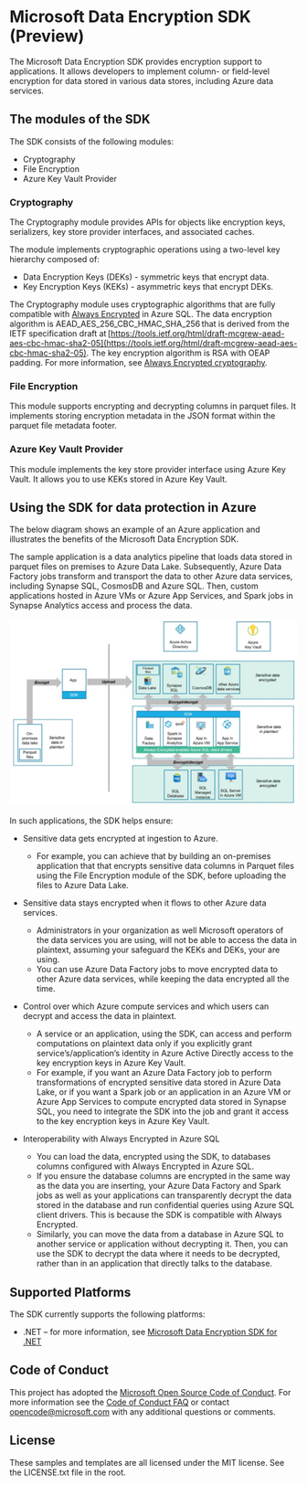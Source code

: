 # Microsoft Data Encryption SDK (Preview)

The Microsoft Data Encryption SDK provides encryption support to applications. It allows developers to implement column- or field-level encryption for data stored in various data stores, including Azure data services.

## The modules of the SDK

The SDK consists of the following modules:

* Cryptography
* File Encryption
* Azure Key Vault Provider

### Cryptography

The Cryptography module provides APIs for objects like encryption keys, serializers, key store provider interfaces, and associated caches.

The module implements cryptographic operations using a two-level key hierarchy composed of:

* Data Encryption Keys (DEKs) - symmetric keys that encrypt data.
* Key Encryption Keys (KEKs) - asymmetric keys that encrypt DEKs.

The Cryptography module uses cryptographic algorithms that are fully compatible with [Always Encrypted](https://docs.microsoft.com/sql/relational-databases/security/encryption/always-encrypted-database-engine) in Azure SQL. The data encryption algorithm is AEAD_AES_256_CBC_HMAC_SHA_256 that is derived from the IETF specification draft at [https://tools.ietf.org/html/draft-mcgrew-aead-aes-cbc-hmac-sha2-05](https://tools.ietf.org/html/draft-mcgrew-aead-aes-cbc-hmac-sha2-05). The key encryption algorithm is RSA with OEAP padding. For more information, see [Always Encrypted cryptography](https://docs.microsoft.com/sql/relational-databases/security/encryption/always-encrypted-cryptography?view=sql-server-ver15).

### File Encryption

This module supports encrypting and decrypting columns in parquet files. It implements storing encryption metadata in the JSON format within the parquet file metadata footer.

### Azure Key Vault Provider

This module implements the key store provider interface using Azure Key Vault. It allows you to use KEKs stored in Azure Key Vault.

## Using the SDK for data protection in Azure

The below diagram shows an example of an Azure application and illustrates the benefits of the Microsoft Data Encryption SDK.

The sample application is a data analytics pipeline that loads data stored in parquet files on premises to Azure Data Lake. Subsequently, Azure Data Factory jobs transform and transport the data to other Azure data services, including Synapse SQL, CosmosDB and Azure SQL. Then, custom applications hosted in Azure VMs or Azure App Services, and Spark jobs in Synapse Analytics access and process the data.

![Microsoft Encryption SDK Overview Diagram](/media/SdkDiagram.jpg)

In such applications, the SDK helps ensure:

* Sensitive data gets encrypted at ingestion to Azure.
  * For example, you can achieve that by building an on-premises application that that encrypts sensitive data columns in Parquet files using the File Encryption module of the SDK, before uploading the files to Azure Data Lake.

* Sensitive data stays encrypted when it flows to other Azure data services.
  * Administrators in your organization as well Microsoft operators of the data services you are using, will not be able to access the data in plaintext, assuming your safeguard the KEKs and DEKs, your are using.
  * You can use Azure Data Factory jobs to move encrypted data to other Azure data services, while keeping the data encrypted all the time.
* Control over which Azure compute services and which users can decrypt and access the data in plaintext.
  * A service or an application, using the SDK, can access and perform computations on plaintext data only if you explicitly grant service’s/application’s identity in Azure Active Directly access to the key encryption keys in Azure Key Vault.
  * For example, if you want an Azure Data Factory job to perform transformations of encrypted sensitive data stored in Azure Data Lake, or if you want a Spark job or an application in an Azure VM or Azure App Services to compute encrypted data stored in Synapse SQL, you need to integrate the SDK into the job and grant it access to the key encryption keys in Azure Key Vault.
* Interoperability with Always Encrypted in Azure SQL
  * You can load the data, encrypted using the SDK, to databases columns configured with Always Encrypted in Azure SQL.
  * If you ensure the database columns are encrypted in the same way as the data you are inserting, your Azure Data Factory and Spark jobs as well as your applications can transparently decrypt the data stored in the database and run confidential queries using Azure SQL client drivers. This is because the SDK is compatible with Always Encrypted.
  * Similarly, you can move the data from a database in Azure SQL to another service or application without decrypting it. Then, you can use the SDK to decrypt the data where it needs to be decrypted, rather than in an application that directly talks to the database.

## Supported Platforms

The SDK currently supports the following platforms:

* .NET – for more information, see [Microsoft Data Encryption SDK for .NET](./net/)

## Code of Conduct

This project has adopted the [Microsoft Open Source Code of Conduct](https://opensource.microsoft.com/codeofconduct/). For more information see the [Code of Conduct FAQ](https://opensource.microsoft.com/codeofconduct/faq/) or contact [opencode@microsoft.com](mailto:opencode@microsoft.com) with any additional questions or comments.

## License

These samples and templates are all licensed under the MIT license. See the LICENSE.txt file in the root.
